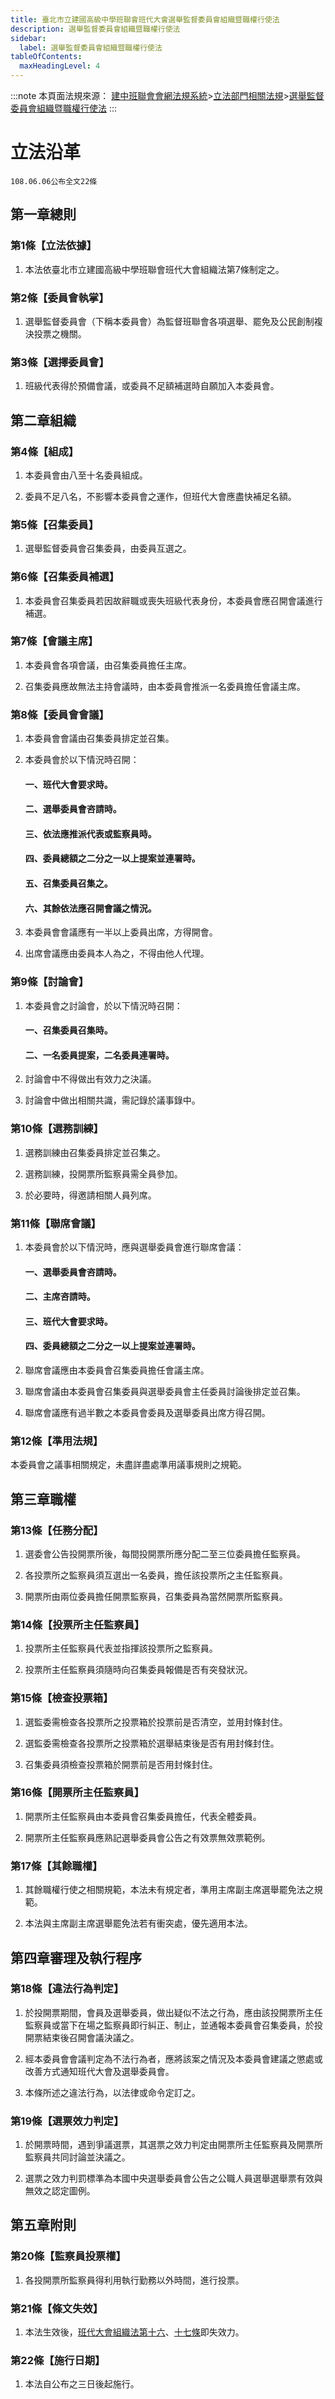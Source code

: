 ```yaml
---
title: 臺北市立建國高級中學班聯會班代大會選舉監督委員會組織暨職權行使法
description: 選舉監督委員會組織暨職權行使法
sidebar:
  label: 選舉監督委員會組織暨職權行使法
tableOfContents:
  maxHeadingLevel: 4
---
```


:::note
本頁面法規來源：
[建中班聯會會網法規系統](https://ckhssc.wordpress.com/%e6%b3%95%e8%a6%8f%e7%b3%bb%e7%b5%b1/)\>[立法部門相關法規](https://ckhssc.wordpress.com/%e7%ab%8b%e6%b3%95%e9%83%a8%e9%96%80%e7%9b%b8%e9%97%9c%e6%b3%95%e8%a6%8f/)\>[選舉監督委員會組織暨職權行使法](https://drive.google.com/file/d/122C40DhI-fYIPPVaEY3Tqhnp6fggEEgA/view?usp=drive_link)
:::

# 立法沿革
```
108.06.06公布全文22條
```

## 第一章總則

### 第1條【立法依據】

1. 本法依臺北市立建國高級中學班聯會班代大會組織法第7條制定之。

### 第2條【委員會執掌】

1. 選舉監督委員會（下稱本委員會）為監督班聯會各項選舉、罷免及公民創制複決投票之機關。

### 第3條【選擇委員會】

1. 班級代表得於預備會議，或委員不足額補選時自願加入本委員會。

## 第二章組織

### 第4條【組成】

1. 本委員會由八至十名委員組成。

2. 委員不足八名，不影響本委員會之運作，但班代大會應盡快補足名額。

### 第5條【召集委員】

1. 選舉監督委員會召集委員，由委員互選之。

### 第6條【召集委員補選】

1. 本委員會召集委員若因故辭職或喪失班級代表身份，本委員會應召開會議進行補選。

### 第7條【會議主席】

1. 本委員會各項會議，由召集委員擔任主席。

2. 召集委員應故無法主持會議時，由本委員會推派一名委員擔任會議主席。

### 第8條【委員會會議】

1. 本委員會會議由召集委員排定並召集。

2. 本委員會於以下情況時召開：

    #### 一、班代大會要求時。

    #### 二、選舉委員會咨請時。

    #### 三、依法應推派代表或監察員時。

    #### 四、委員總額之二分之一以上提案並連署時。

    #### 五、召集委員召集之。

    #### 六、其餘依法應召開會議之情況。

3. 本委員會會議應有一半以上委員出席，方得開會。

4. 出席會議應由委員本人為之，不得由他人代理。

### 第9條【討論會】

1. 本委員會之討論會，於以下情況時召開：

    #### 一、召集委員召集時。

    #### 二、一名委員提案，二名委員連署時。

2. 討論會中不得做出有效力之決議。

3. 討論會中做出相關共識，需記錄於議事錄中。

### 第10條【選務訓練】

1. 選務訓練由召集委員排定並召集之。

2. 選務訓練，投開票所監察員需全員參加。

3. 於必要時，得邀請相關人員列席。

### 第11條【聯席會議】

1. 本委員會於以下情況時，應與選舉委員會進行聯席會議：

    #### 一、選舉委員會咨請時。

    #### 二、主席咨請時。

    #### 三、班代大會要求時。

    #### 四、委員總額之二分之一以上提案並連署時。

2. 聯席會議應由本委員會召集委員擔任會議主席。

3. 聯席會議由本委員會召集委員與選舉委員會主任委員討論後排定並召集。

4. 聯席會議應有過半數之本委員會委員及選舉委員出席方得召開。

### 第12條【準用法規】

本委員會之議事相關規定，未盡詳盡處準用議事規則之規範。

## 第三章職權

### 第13條【任務分配】

1. 選委會公告投開票所後，每間投開票所應分配二至三位委員擔任監察員。

2. 各投票所之監察員須互選出一名委員，擔任該投票所之主任監察員。

3. 開票所由兩位委員擔任開票監察員，召集委員為當然開票所監察員。

### 第14條【投票所主任監察員】

1. 投票所主任監察員代表並指揮該投票所之監察員。

2. 投票所主任監察員須隨時向召集委員報備是否有突發狀況。

### 第15條【檢查投票箱】

1. 選監委需檢查各投票所之投票箱於投票前是否清空，並用封條封住。

2. 選監委需檢查各投票所之投票箱於選舉結束後是否有用封條封住。

3. 召集委員須檢查投票箱於開票前是否用封條封住。

### 第16條【開票所主任監察員】

1. 開票所主任監察員由本委員會召集委員擔任，代表全體委員。

2. 開票所主任監察員應熟記選舉委員會公告之有效票無效票範例。

### 第17條【其餘職權】

1. 其餘職權行使之相關規範，本法未有規定者，準用主席副主席選舉罷免法之規範。

2. 本法與主席副主席選舉罷免法若有衝突處，優先適用本法。

## 第四章審理及執行程序

### 第18條【違法行為判定】

1. 於投開票期間，會員及選舉委員，做出疑似不法之行為，應由該投開票所主任監察員或當下在場之監察員即行糾正、制止，並通報本委員會召集委員，於投開票結束後召開會議決議之。

2. 經本委員會會議判定為不法行為者，應將該案之情況及本委員會建議之懲處或改善方式通知班代大會及選舉委員會。

3. 本條所述之違法行為，以法律或命令定訂之。

### 第19條【選票效力判定】

1. 於開票時間，遇到爭議選票，其選票之效力判定由開票所主任監察員及開票所監察員共同討論並決議之。

2. 選票之效力判罰標準為本國中央選舉委員會公告之公職人員選舉選舉票有效與無效之認定圖例。

## 第五章附則

### 第20條【監察員投票權】

1. 各投開票所監察員得利用執行勤務以外時間，進行投票。

### 第21條【條文失效】

1. 本法生效後，[班代大會組織法第十六](/立法部門/班代大會組織法/#第16條選舉監督委員會職掌)、[十七條](/立法部門/班代大會組織法/#第17條選舉監督)即失效力。

### 第22條【施行日期】

1. 本法自公布之三日後起施行。



